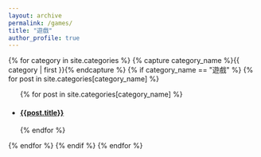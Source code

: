 ```yaml
---
layout: archive
permalink: /games/
title: "遊戲"
author_profile: true
---
```


<div id="archives">
{% for category in site.categories %}
    {% capture category_name %}{{ category | first }}{% endcapture %}
    {% if category_name == "遊戲" %}
        {% for post in site.categories[category_name] %}
            <ul>
            {% for post in site.categories[category_name] %}
            <li>
            <article class="archive-item">
              <h4><a href="{{ site.baseurl }}{{ post.url }}">{{post.title}}</a></h4>
            </article>
            </li>
            {% endfor %}
            </ul>
        {% endfor %}
    {% endif %}
{% endfor %}
</div>